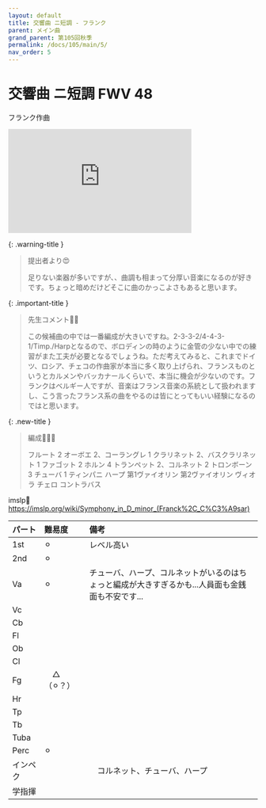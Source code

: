```yaml
---
layout: default
title: 交響曲 ニ短調 - フランク
parent: メイン曲
grand_parent: 第105回秋季
permalink: /docs/105/main/5/
nav_order: 5
---
```


# 交響曲 ニ短調 FWV 48

フランク作曲

<iframe width="370" height="210" src="https://www.youtube.com/embed/ya3iNTS09aU?si=OydoYj64WDcbV7dV" title="YouTube video player" frameborder="0" allow="accelerometer; autoplay; clipboard-write; encrypted-media; gyroscope; picture-in-picture; web-share" referrerpolicy="strict-origin-when-cross-origin" allowfullscreen></iframe>

{: .warning-title }
> 提出者より😍
>
> 足りない楽器が多いですが、、曲調も相まって分厚い音楽になるのが好きです。ちょっと暗めだけどそこに曲のかっこよさもあると思います。

{: .important-title }
> 先生コメント🤵‍♂️
>
> この候補曲の中では一番編成が大きいですね。2-3-3-2/4-4-3-1/Timp./Harpとなるので、ボロディンの時のように金管の少ない中での練習がまた工夫が必要となるでしょうね。ただ考えてみると、これまでドイツ、ロシア、チェコの作曲家が本当に多く取り上げられ、フランスものというとカルメンやバッカナールくらいで、本当に機会が少ないのです。フランクはベルギー人ですが、音楽はフランス音楽の系統として扱われますし、こう言ったフランス系の曲をやるのは皆にとってもいい経験になるのではと思います。

{: .new-title }
> 編成🎻🎺🥁
>
> フルート 2
オーボエ 2、コーラングレ 1
クラリネット 2、バスクラリネット 1
ファゴット 2
ホルン 4
トランペット 2、コルネット 2
トロンボーン 3
チューバ 1
ティンパニ
ハープ
第1ヴァイオリン
第2ヴァイオリン
ヴィオラ
チェロ
コントラバス

imslp🎼
<a href="https://imslp.org/wiki/Symphony_in_D_minor_(Franck%2C_C%C3%A9sar)">https://imslp.org/wiki/Symphony_in_D_minor_(Franck%2C_C%C3%A9sar)</a>

| パート       | 難易度          | 備考 |
|:-------------|:------------------|:------|
| 1st         | ⚪︎ | レベル高い |
| 2nd | ⚪︎  |  |
| Va         | ⚪︎  | チューバ、ハープ、コルネットがいるのはちょっと編成が大きすぎるかも...人員面も金銭面も不安です... |
| Vc          |  |  |
| Cb | |  |
| Fl         |   |  |
| Ob         |  |  |
| Cl         |   |  |
| Fg          |　△（⚪︎？）| |
| Hr |  | |
| Tp         |   |  |
| Tb         |  |  |
| Tuba         |   |  |
| Perc          | ⚪︎ |  |
| インペク |  |　コルネット、チューバ、ハープ |
| 学指揮         |   |  |